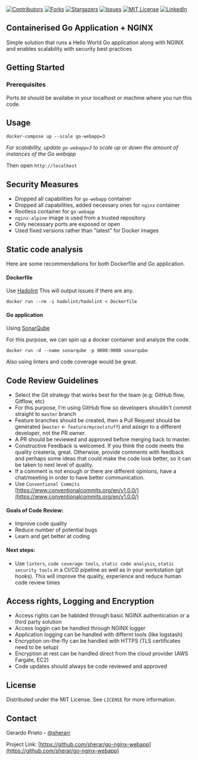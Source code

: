 <!-- PROJECT SHIELDS -->
[![Contributors][contributors-shield]][contributors-url]
[![Forks][forks-shield]][forks-url]
[![Stargazers][stars-shield]][stars-url]
[![Issues][issues-shield]][issues-url]
[![MIT License][license-shield]][license-url]
[![LinkedIn][linkedin-shield]][linkedin-url]

## Containerised Go Application + NGINX

Simple solution that runs a Hello World Go application along with NGINX and enables scalability with security best practices

## Getting Started

### Prerequisites

Ports `80` should be availabe in your localhost or machine where you run this code.

## Usage

```
docker-compose up --scale go-webapp=3
```
_For scalability, update `go-webapp=3` to scale up or down the amount of instances of the Go webapp_

Then open `http://localhost`

## Security Measures

- Dropped all capabilities for `go-webapp` container
- Dropped all capabilities, added necessary ones for `nginx` container
- Rootless container for `go-webapp`
- `nginx-alpine` image is used from a trusted repository
- Only necessary ports are exposed or open
- Used fixed versions rather than "latest" for Docker images

## Static code analysis

Here are some recommendations for both Dockerfile and Go application.

#### Dockerfile

Use [Hadolint](https://github.com/hadolint/hadolint)
This will output issues if there are any.

```
docker run --rm -i hadolint/hadolint < Dockerfile
```

#### Go application

Using [SonarQube](https://github.com/SonarSource/sonarqube/) 

For this purpose, we can spin up a docker container and analyze the code.

```
docker run -d --name sonarqube -p 9000:9000 sonarqube
```

Also using linters and code coverage would be great.


## Code Review Guidelines

- Select the Git strategy that works best for the team (e.g: GitHub flow, Gitflow, etc)
- For this purpose, I'm using GitHub flow so developers shouldn't commit straight to `master` branch
- Feature branches should be created, then a Pull Request should be generated (`master` <- `feature/mycoolstuff`) and assign to a different developer, not the PR owner.
- A PR should be reviewed and approved before merging back to master.
- Constructive Feedback is welcomed. If you think the code meets the quality createria, great. Otherwise, provide comments with feedback and perhaps some ideas that could make the code look better, so it can be taken to next level of quality.
- If a comment is not enough or there are different opinions, have a chat/meeting in order to have better communication.
- Use `Conventional Commits` [https://www.conventionalcommits.org/en/v1.0.0/](https://www.conventionalcommits.org/en/v1.0.0/)

#### Goals of Code Review:

- Improve code quality
- Reduce number of potential bugs
- Learn and get better at coding

#### Next steps:
- Use `linters`, `code coverage tools`, `static code analysis`, `static security tools` in a CI/CD pipeline as well as in your workstation (git hooks). This will improve the quality, experience and reduce human code review times 


## Access rights, Logging and Encryption

- Access rights can be hablded through basic NGINX authentication or a third party solution
- Access loggin can be handled through NGINX logger
- Application logging can be handled with differnt tools (like logstash)
- Encryption on-the-fly can be handled with HTTPS (TLS certificates need to be setup)
- Encryption at rest can be handled direct from the cloud provider (AWS Fargate, EC2)
- Code updates should always be code reviewed and approved 

## License

Distributed under the MIT License. See `LICENSE` for more information.

## Contact

Gerardo Prieto - [@sherarr](https://twitter.com/sherarr)

Project Link: [https://github.com/sherar/go-nginx-webapp](https://github.com/sherar/go-nginx-webapp)


<!-- https://www.markdownguide.org/basic-syntax/#reference-style-links -->
[contributors-shield]: https://img.shields.io/github/contributors/sherar/go-nginx-webapp.svg?style=for-the-badge
[contributors-url]: https://github.com/sherar/go-nginx-webapp/graphs/contributors
[forks-shield]: https://img.shields.io/github/forks/sherar/go-nginx-webapp.svg?style=for-the-badge
[forks-url]: https://github.com/sherar/go-nginx-webapp/network/members
[stars-shield]: https://img.shields.io/github/stars/sherar/go-nginx-webapp.svg?style=for-the-badge
[stars-url]: https://github.com/sherar/go-nginx-webapp/stargazers
[issues-shield]: https://img.shields.io/github/issues/sherar/go-nginx-webapp.svg?style=for-the-badge
[issues-url]: https://github.com/sherar/go-nginx-webapp/issues
[license-shield]: https://img.shields.io/github/license/sherar/go-nginx-webapp.svg?style=for-the-badge
[license-url]: https://github.com/sherar/go-nginx-webapp/blob/master/LICENSE.txt
[linkedin-shield]: https://img.shields.io/badge/-LinkedIn-black.svg?style=for-the-badge&logo=linkedin&colorB=555
[linkedin-url]: https://www.linkedin.com/in/gerardo-prieto/